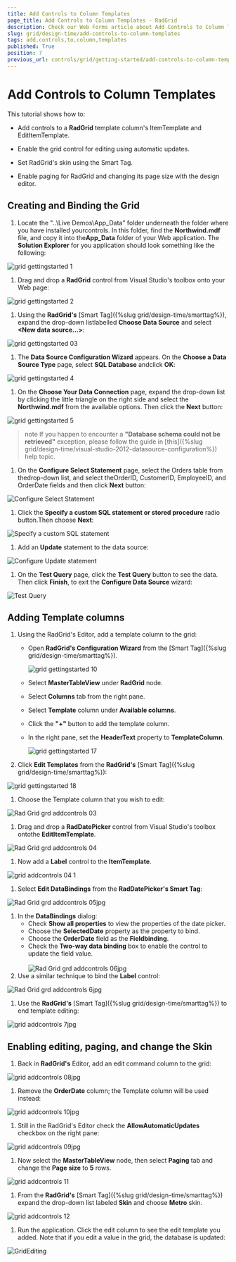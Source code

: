 ```yaml
---
title: Add Controls to Column Templates
page_title: Add Controls to Column Templates - RadGrid
description: Check our Web Forms article about Add Controls to Column Templates.
slug: grid/design-time/add-controls-to-column-templates
tags: add,controls,to,column,templates
published: True
position: 7
previous_url: controls/grid/getting-started/add-controls-to-column-templates
---
```


# Add Controls to Column Templates



This tutorial shows how to:

* Add controls to a **RadGrid** template column's ItemTemplate and EditItemTemplate.

* Enable the grid control for editing using automatic updates.

* Set RadGrid's skin using the Smart Tag.

* Enable paging for RadGrid and changing its page size with the design editor.

## Creating and Binding the Grid

1. Locate the "..\Live Demos\App_Data" folder underneath the folder where you have installed yourcontrols. In this folder, find the **Northwind.mdf** file, and copy it into the**App_Data** folder of your Web application. The **Solution Explorer** for you application should look something like the following:

![grid gettingstarted 1](images/grid_gettingstarted1.png)

1. Drag and drop a **RadGrid** control from Visual Studio's toolbox onto your Web page:

![grid gettingstarted 2](images/grid_gettingstarted2.JPG)

1. Using the **RadGrid's** [Smart Tag]({%slug grid/design-time/smarttag%}), expand the drop-down listlabelled **Choose Data Source** and select **\<New data source...\>**:

![grid gettingstarted 03](images/grid_gettingstarted03.JPG)

1. The **Data Source Configuration Wizard** appears. On the **Choose a Data Source Type** page, select **SQL Database** andclick **OK**:

![grid gettingstarted 4](images/grid_gettingstarted4.png)

1. On the **Choose Your Data Connection** page, expand the drop-down list by clicking the little triangle on the right side and select the **Northwind.mdf** from the available options. Then click the **Next** button:

![grid gettingstarted 5](images/grid_gettingstarted5.png)

>note If you happen to encounter a **"Database schema could not be retrieved"** exception, please follow the guide in [this]({%slug grid/design-time/visual-studio-2012-datasource-configuration%}) help topic.

1. On the **Configure Select Statement** page, select the Orders table from thedrop-down list, and select theOrderID, CustomerID, EmployeeID, and OrderDate fields and then click **Next** button:

![Configure Select Statement](../images/grid_add-controls-to-template6.png)

1. Click the **Specify a custom SQL statement or stored procedure** radio button.Then choose **Next**:

![Specify a custom SQL statement](../images/grid_add-controls-to-template7.png)

1. Add an **Update** statement to the data source:

![Configure Update statement](../images/grid_add_controls_to_template8.png)

1. On the **Test Query** page, click the **Test Query** button to see the data. Then click **Finish**, to exit the **Configure Data Source** wizard:

![Test Query](../images/grid_add-controls-to-template9.png)

## Adding Template columns

1. Using the RadGrid's Editor, add a template column to the grid:
	* Open **RadGrid's Configuration Wizard** from the [Smart Tag]({%slug grid/design-time/smarttag%}).<br/>

		![grid gettingstarted 10](images/grid_gettingstarted10.JPG)

	* Select **MasterTableView** under **RadGrid** node.
	* Select **Columns** tab from the right pane.
	* Select **Template** column under **Available columns**.
	* Click the **"+"** button to add the template column.
	* In the right pane, set the **HeaderText** property to **TemplateColumn**.<br/>

		![grid gettingstarted 17](images/grid_gettingstarted17.JPG)

1. Click **Edit Templates** from the **RadGrid's** [Smart Tag]({%slug grid/design-time/smarttag%}):

![grid gettingstarted 18](images/grid_gettingstarted18.png)

1. Choose the Template column that you wish to edit:

![Rad Grid grd addcontrols 03](../images/RadGrid_grd_addcontrols03.png)

1. Drag and drop a **RadDatePicker** control from Visual Studio's toolbox ontothe **EditItemTemplate**.

![Rad Grid grd addcontrols 04](../images/RadGrid_grd_addcontrols04jpg.png)

1. Now add a **Label** control to the **ItemTemplate**.

![grid addcontrols 04 1](../images/grid_addcontrols04_1.png)

1. Select **Edit DataBindings** from the **RadDatePicker's Smart Tag**:

![Rad Grid grd addcontrols 05jpg](../images/RadGrid_grd_addcontrols05jpg.png)

1. In the **DataBindings** dialog:
	* Check **Show all properties** to view the properties of the date picker.
	* Choose the **SelectedDate** property as the property to bind.
	* Choose the **OrderDate** field as the **Fieldbinding**.
	* Check the **Two-way data binding** box to enable the control to update the field value.<br/>	
		![Rad Grid grd addcontrols 06jpg](../images/RadGrid_grd_addcontrols06jpg.png)
1. Use a similar technique to bind the **Label** control:

![Rad Grid grd addcontrols 6jpg](../images/RadGrid_grd_addcontrols6jpg.png)

1. Use the **RadGrid's** [Smart Tag]({%slug grid/design-time/smarttag%}) to end template editing:

![grid addcontrols 7jpg](../images/grid_addcontrols7jpg.png)

## Enabling editing, paging, and change the Skin

1. Back in **RadGrid's** Editor, add an edit command column to the grid:

![grid addcontrols 08jpg](../images/grid_addcontrols08jpg.png)

1. Remove the **OrderDate** column; the Template column will be used instead:

![grid addcontrols 10jpg](../images/grid_addcontrols10jpg.png)

1. Still in the RadGrid's Editor check the **AllowAutomaticUpdates** checkbox on the right pane:

![grid addcontrols 09jpg](../images/grid_addcontrols09jpg.png)

1. Now select the **MasterTableView** node, then select **Paging** tab and change the **Page size** to **5** rows.

![grid addcontrols 11](../images/grid_addcontrols11.png)

1. From the **RadGrid's** [Smart Tag]({%slug grid/design-time/smarttag%}) expand the drop-down list labeled **Skin** and choose **Metro** skin.

![grid addcontrols 12](../images/grid_addcontrols12.png)

1. Run the application. Click the edit column to see the edit template you added. Note that if you edit a value in the grid, the database is updated:

![GridEditing](../images/grid_add-controls-to-template23.png)

